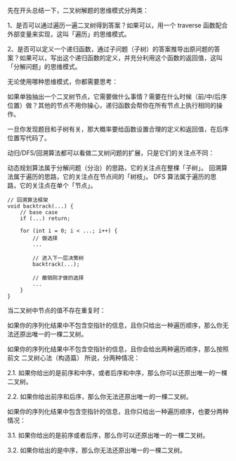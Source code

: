 先在开头总结一下，二叉树解题的思维模式分两类：

1、是否可以通过遍历一遍二叉树得到答案？如果可以，用一个 traverse 函数配合外部变量来实现，这叫「遍历」的思维模式。

2、是否可以定义一个递归函数，通过子问题（子树）的答案推导出原问题的答案？如果可以，写出这个递归函数的定义，并充分利用这个函数的返回值，这叫「分解问题」的思维模式。

无论使用哪种思维模式，你都需要思考：

如果单独抽出一个二叉树节点，它需要做什么事情？需要在什么时候（前/中/后序位置）做？其他的节点不用你操心，递归函数会帮你在所有节点上执行相同的操作。

一旦你发现题目和子树有关，那大概率要给函数设置合理的定义和返回值，在后序位置写代码了。

动归/DFS/回溯算法都可以看做二叉树问题的扩展，只是它们的关注点不同：

动态规划算法属于分解问题（分治）的思路，它的关注点在整棵「子树」。
回溯算法属于遍历的思路，它的关注点在节点间的「树枝」。
DFS 算法属于遍历的思路，它的关注点在单个「节点」。


```
// 回溯算法框架
void backtrack(...) {
    // base case
    if (...) return;

    for (int i = 0; i < ...; i++) {
        // 做选择
        ...

        // 进入下一层决策树
        backtrack(...);

        // 撤销刚才做的选择
        ...
    }
}
```

当二叉树中节点的值不存在重复时：

如果你的序列化结果中不包含空指针的信息，且你只给出一种遍历顺序，那么你无法还原出唯一的一棵二叉树。

如果你的序列化结果中不包含空指针的信息，且你会给出两种遍历顺序，那么按照前文 
二叉树心法（构造篇） 所说，分两种情况：

2.1. 如果你给出的是前序和中序，或者后序和中序，那么你可以还原出唯一的一棵二叉树。

2.2. 如果你给出前序和后序，那么你无法还原出唯一的一棵二叉树。

如果你的序列化结果中包含空指针的信息，且你只给出一种遍历顺序，也要分两种情况：

3.1. 如果你给出的是前序或者后序，那么你可以还原出唯一的一棵二叉树。

3.2. 如果你给出的是中序，那么你无法还原出唯一的一棵二叉树。